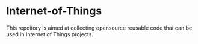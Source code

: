 # Internet-of-Things

This repoitory is aimed at collecting opensource reusable code that can be used in Internet of Things projects.
